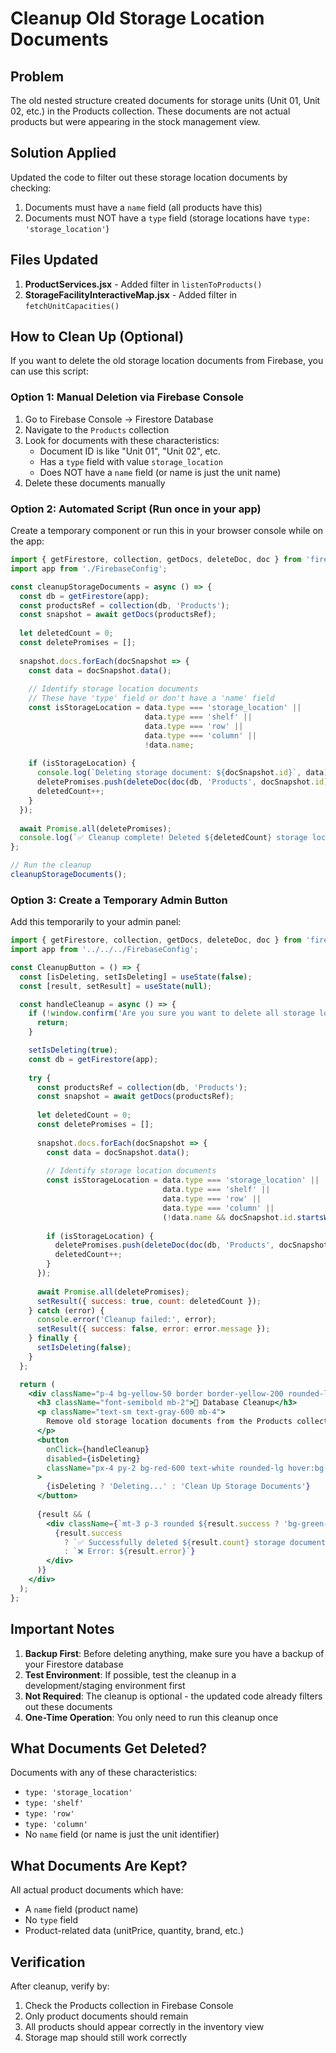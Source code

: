 # Cleanup Old Storage Location Documents

## Problem
The old nested structure created documents for storage units (Unit 01, Unit 02, etc.) in the Products collection. These documents are not actual products but were appearing in the stock management view.

## Solution Applied
Updated the code to filter out these storage location documents by checking:
1. Documents must have a `name` field (all products have this)
2. Documents must NOT have a `type` field (storage locations have `type: 'storage_location'`)

## Files Updated
1. **ProductServices.jsx** - Added filter in `listenToProducts()`
2. **StorageFacilityInteractiveMap.jsx** - Added filter in `fetchUnitCapacities()`

## How to Clean Up (Optional)

If you want to delete the old storage location documents from Firebase, you can use this script:

### Option 1: Manual Deletion via Firebase Console
1. Go to Firebase Console → Firestore Database
2. Navigate to the `Products` collection
3. Look for documents with these characteristics:
   - Document ID is like "Unit 01", "Unit 02", etc.
   - Has a `type` field with value `storage_location`
   - Does NOT have a `name` field (or name is just the unit name)
4. Delete these documents manually

### Option 2: Automated Script (Run once in your app)

Create a temporary component or run this in your browser console while on the app:

```javascript
import { getFirestore, collection, getDocs, deleteDoc, doc } from 'firebase/firestore';
import app from './FirebaseConfig';

const cleanupStorageDocuments = async () => {
  const db = getFirestore(app);
  const productsRef = collection(db, 'Products');
  const snapshot = await getDocs(productsRef);
  
  let deletedCount = 0;
  const deletePromises = [];
  
  snapshot.docs.forEach(docSnapshot => {
    const data = docSnapshot.data();
    
    // Identify storage location documents
    // These have 'type' field or don't have a 'name' field
    const isStorageLocation = data.type === 'storage_location' || 
                              data.type === 'shelf' || 
                              data.type === 'row' || 
                              data.type === 'column' ||
                              !data.name;
    
    if (isStorageLocation) {
      console.log(`Deleting storage document: ${docSnapshot.id}`, data);
      deletePromises.push(deleteDoc(doc(db, 'Products', docSnapshot.id)));
      deletedCount++;
    }
  });
  
  await Promise.all(deletePromises);
  console.log(`✅ Cleanup complete! Deleted ${deletedCount} storage location documents.`);
};

// Run the cleanup
cleanupStorageDocuments();
```

### Option 3: Create a Temporary Admin Button

Add this temporarily to your admin panel:

```jsx
import { getFirestore, collection, getDocs, deleteDoc, doc } from 'firebase/firestore';
import app from '../../../FirebaseConfig';

const CleanupButton = () => {
  const [isDeleting, setIsDeleting] = useState(false);
  const [result, setResult] = useState(null);

  const handleCleanup = async () => {
    if (!window.confirm('Are you sure you want to delete all storage location documents? This action cannot be undone.')) {
      return;
    }

    setIsDeleting(true);
    const db = getFirestore(app);
    
    try {
      const productsRef = collection(db, 'Products');
      const snapshot = await getDocs(productsRef);
      
      let deletedCount = 0;
      const deletePromises = [];
      
      snapshot.docs.forEach(docSnapshot => {
        const data = docSnapshot.data();
        
        // Identify storage location documents
        const isStorageLocation = data.type === 'storage_location' || 
                                  data.type === 'shelf' || 
                                  data.type === 'row' || 
                                  data.type === 'column' ||
                                  (!data.name && docSnapshot.id.startsWith('Unit '));
        
        if (isStorageLocation) {
          deletePromises.push(deleteDoc(doc(db, 'Products', docSnapshot.id)));
          deletedCount++;
        }
      });
      
      await Promise.all(deletePromises);
      setResult({ success: true, count: deletedCount });
    } catch (error) {
      console.error('Cleanup failed:', error);
      setResult({ success: false, error: error.message });
    } finally {
      setIsDeleting(false);
    }
  };

  return (
    <div className="p-4 bg-yellow-50 border border-yellow-200 rounded-lg">
      <h3 className="font-semibold mb-2">🧹 Database Cleanup</h3>
      <p className="text-sm text-gray-600 mb-4">
        Remove old storage location documents from the Products collection
      </p>
      <button
        onClick={handleCleanup}
        disabled={isDeleting}
        className="px-4 py-2 bg-red-600 text-white rounded-lg hover:bg-red-700 disabled:bg-gray-400"
      >
        {isDeleting ? 'Deleting...' : 'Clean Up Storage Documents'}
      </button>
      
      {result && (
        <div className={`mt-3 p-3 rounded ${result.success ? 'bg-green-100 text-green-800' : 'bg-red-100 text-red-800'}`}>
          {result.success 
            ? `✅ Successfully deleted ${result.count} storage documents`
            : `❌ Error: ${result.error}`}
        </div>
      )}
    </div>
  );
};
```

## Important Notes

1. **Backup First**: Before deleting anything, make sure you have a backup of your Firestore database
2. **Test Environment**: If possible, test the cleanup in a development/staging environment first
3. **Not Required**: The cleanup is optional - the updated code already filters out these documents
4. **One-Time Operation**: You only need to run this cleanup once

## What Documents Get Deleted?

Documents with any of these characteristics:
- `type: 'storage_location'`
- `type: 'shelf'`
- `type: 'row'`
- `type: 'column'`
- No `name` field (or name is just the unit identifier)

## What Documents Are Kept?

All actual product documents which have:
- A `name` field (product name)
- No `type` field
- Product-related data (unitPrice, quantity, brand, etc.)

## Verification

After cleanup, verify by:
1. Check the Products collection in Firebase Console
2. Only product documents should remain
3. All products should appear correctly in the inventory view
4. Storage map should still work correctly

